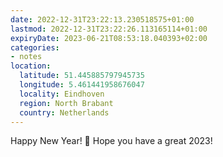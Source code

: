 ```yaml
---
date: 2022-12-31T23:22:13.230518575+01:00
lastmod: 2022-12-31T23:22:26.113165114+01:00
expiryDate: 2023-06-21T08:53:18.040393+02:00
categories:
- notes
location:
  latitude: 51.445885797945735
  longitude: 5.461441958676047
  locality: Eindhoven
  region: North Brabant
  country: Netherlands
---
```


Happy New Year!  🎉 Hope you have a great 2023!
